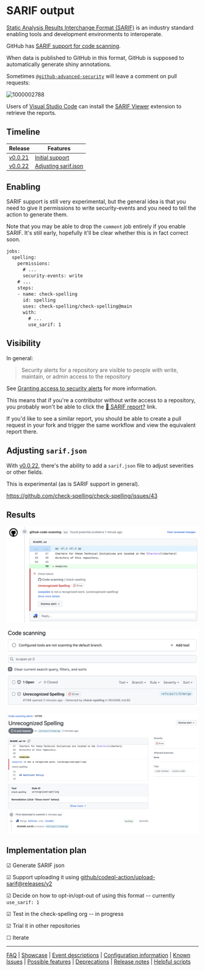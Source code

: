# SARIF output

[Static Analysis Results Interchange Format (SARIF)](https://sarifweb.azurewebsites.net/) is an industry standard enabling tools and development environments to interoperate. 

GitHub has [SARIF support for code scanning](https://docs.github.com/en/code-security/code-scanning/integrating-with-code-scanning/sarif-support-for-code-scanning).

When data is published to GitHub in this format, GitHub is supposed to automatically generate shiny annotations.

Sometimes [`@github-advanced-security`](https://github.com/apps/github-advanced-security) will leave a comment on pull requests:

![1000002788](https://github.com/check-spelling/check-spelling/assets/2119212/530d7cbf-802e-48b6-9e7a-deacaa3ccf1f)

Users of [Visual Studio Code](https://code.visualstudio.com/) can install the [SARIF Viewer](https://marketplace.visualstudio.com/items?itemName=MS-SarifVSCode.sarif-viewer) extension to retrieve the reports. 

## Timeline

Release | Features
-|-
[v0.0.21](https://github.com/check-spelling/check-spelling/releases/tag/v0.0.21) | [Initial support](#enabling)
[v0.0.22](https://github.com/check-spelling/check-spelling/releases/tag/v0.0.22) | [Adjusting sarif.json](#adjustingsarifjson)

## Enabling

SARIF support is still very experimental, but the general idea is that you need to give it permissions to write security-events and you need to tell the action to generate them.

Note that you may be able to drop the `comment` job entirely if you enable SARIF. It's still early, hopefully it'll be clear whether this is in fact correct soon.

```workflow
jobs:
  spelling:
    permissions:
      # ...
      security-events: write
    # ...
    steps:
    - name: check-spelling
      id: spelling
      uses: check-spelling/check-spelling@main
      with:
        # ...
        use_sarif: 1
```

## Visibility

In general:

> Security alerts for a repository are visible to people with write, maintain, or admin access to the repository

See [Granting access to security alerts](https://docs.github.com/en/repositories/managing-your-repositorys-settings-and-features/enabling-features-for-your-repository/managing-security-and-analysis-settings-for-your-repository#granting-access-to-security-alerts) for more information.

This means that if you're a contributor without write access to a repository, you probably won't be able to click the [👼 SARIF report?](#) link.

If you'd like to see a similar report, you should be able to create a pull request in your fork and trigger the same workflow and view the equivalent report there.

## Adjusting `sarif.json`

With [v0.0.22](https://github.com/check-spelling/check-spelling/releases/tag/v0.0.22), there's the ability to add a `sarif.json` file to adjust severities or other fields.

This is experimental (as is SARIF support in general).

https://github.com/check-spelling/check-spelling/issues/43

## Results

![Code scanning in PR](https://raw.githubusercontent.com/check-spelling/art/main/output/github-code-scanning-in-pr.png)

![Code scanning list](https://raw.githubusercontent.com/check-spelling/art/main/output/github-code-scanning-list.png)

![Code scanning entry](https://raw.githubusercontent.com/check-spelling/art/main/output/github-code-scanning-alert.png)

## Implementation plan

&#x2611; Generate SARIF json

&#x2611; Support uploading it using [github/codeql-action/upload-sarif@releases/v2](https://github.com/github/codeql-action/tree/releases/v2/upload-sarif)

&#x2611; Decide on how to opt-in/opt-out of using this format -- currently `use_sarif: 1`

&#x2611; Test in the check-spelling org -- in progress

&#x2611; Trial it in other repositories

&#x2610; Iterate


---
[FAQ](FAQ.md) | [Showcase](Showcase.md) | [Event descriptions](Event-descriptions.md) | [Configuration information](Configuration-information.md) | [Known Issues](Known-Issues.md) | [Possible features](Possible-features.md) | [Deprecations](Deprecations.md) | [Release notes](Release-notes.md) | [Helpful scripts](Helpful-scripts.md)
